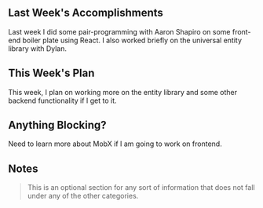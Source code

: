## Last Week's Accomplishments

Last week I did some pair-programming with Aaron Shapiro on some front-end boiler plate using React. I also worked briefly on the universal entity library with Dylan.

## This Week's Plan

This week, I plan on working more on the entity library and some other backend functionality if I get to it.

## Anything Blocking?

Need to learn more about MobX if I am going to work on frontend. 

## Notes

> This is an optional section for any sort of information that does not fall under any of the other categories.

